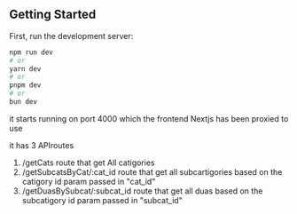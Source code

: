 ## Getting Started

First, run the development server:

```bash
npm run dev
# or
yarn dev
# or
pnpm dev
# or
bun dev
```

it starts running on port 4000 which the frontend Nextjs has been proxied to use

it has 3 APIroutes

1. /getCats route that get All catigories
2. /getSubcatsByCat/:cat_id route that get all subcartigories based on the catigory id param passed in "cat_id"
3. /getDuasBySubcat/:subcat_id route that get all duas based on the subcatigory id param passed in "subcat_id"
